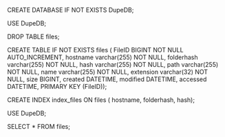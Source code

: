 CREATE DATABASE IF NOT EXISTS DupeDB;

USE DupeDB;

DROP TABLE files;

CREATE TABLE IF NOT EXISTS files (
    FileID BIGINT NOT NULL AUTO_INCREMENT,
    hostname varchar(255) NOT NULL,
    folderhash varchar(255) NOT NULL,
    hash varchar(255) NOT NULL,
    path varchar(255) NOT NULL,
    name varchar(255) NOT NULL,
    extension varchar(32) NOT NULL,
    size BIGINT,
    created DATETIME, 
    modified DATETIME,
    accessed DATETIME,
    PRIMARY KEY (FileID));

CREATE  INDEX index_files ON files ( hostname, folderhash, hash);

USE DupeDB;

SELECT * FROM files;